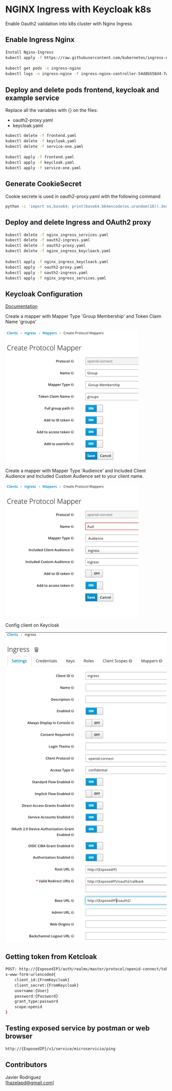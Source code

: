 # NGINX Ingress with Keycloak k8s

Enable Oauth2 validation into k8s cluster with Nginx Ingress

## Enable Ingress Nginx  

```bash
Install Nginx-Ingress
kubectl apply -f https://raw.githubusercontent.com/kubernetes/ingress-nginx/controller-v1.1.1/deploy/static/provider/cloud/deploy.yaml

kubectl get pods -n ingress-nginx 
kubectl logs -n ingress-nginx -f ingress-nginx-controller-54d8b558d4-7w87n
```

## Deploy and delete pods frontend, keycloak and example service

Replace all the variables with {} on the files:  

* oauth2-proxy.yaml
* keycloak.yaml


```bash
kubectl delete -f frontend.yaml
kubectl delete -f keycloak.yaml
kubectl delete -f service-one.yaml

kubectl apply -f frontend.yaml
kubectl apply -f keycloak.yaml
kubectl apply -f service-one.yaml
```

## Generate CookieSecret  

Cookie secrete is used in oauth2-proxy.yaml with the following command  

```bash
python -c 'import os,base64; print(base64.b64encode(os.urandom(16)).decode("ascii"))'
```  

## Deploy and delete Ingress and OAuth2 proxy  

```bash
kubectl delete -f nginx_ingress_services.yaml
kubectl delete -f oauth2-ingress.yaml
kubectl delete -f oauth2-proxy.yaml
kubectl delete -f nginx_ingress_keycloack.yaml

kubectl apply -f nginx_ingress_keycloack.yaml
kubectl apply -f oauth2-proxy.yaml
kubectl apply -f oauth2-ingress.yaml
kubectl apply -f nginx_ingress_services.yaml
```  

## Keycloak Configuration  

[Documentation](https://oauth2-proxy.github.io/oauth2-proxy/docs/configuration/oauth_provider#keycloak-oidc-auth-provider)

Create a mapper with Mapper Type 'Group Membership' and Token Claim Name 'groups'

![Audience](/assets/GroupMembership.png)

Create a mapper with Mapper Type 'Audience' and Included Client Audience and Included Custom Audience set to your client name.

![Audience](/assets/Audience.png)

Config client on Keycloak

![Audience](/assets/ClientID.png)

## Getting token from Ketcloak  

```bash
POST: http://{ExposedIP}/auth/realms/master/protocol/openid-connect/token
x-www-form-urlencoded{
    client_id:{FromKeycloak}
    client_secret:{FromKeycloak}
    username:{User}
    password:{Password}
    grant_type:password
    scope:openid
}
```  

## Testing exposed service by postman or web browser  

```bash
http://{ExposedIP}/v1/service/microservicio/ping
```  

## Contributors  

Javier Rodrí­guez  
[hazelapd@gmail.com]